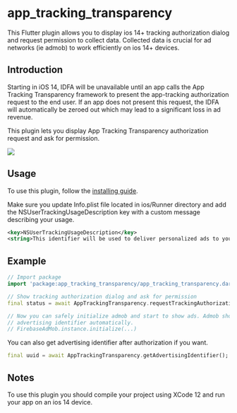 # app_tracking_transparency

This Flutter plugin allows you to display ios 14+ tracking authorization dialog and request permission to collect data. Collected data is crucial for ad networks (ie admob) to work efficiently on ios 14+ devices.

## Introduction

Starting in iOS 14, IDFA will be unavailable until an app calls the App Tracking Transparency framework to present the app-tracking authorization request to the end user. If an app does not present this request, the IDFA will automatically be zeroed out which may lead to a significant loss in ad revenue.

This plugin lets you display App Tracking Transparency authorization request and ask for permission.

<div align="left">
    <img src="https://github.com/deniza/app_tracking_transparency/raw/master/images/dialog.png">
</div>

## Usage

To use this plugin, follow the [installing guide](https://pub.dev/packages/app_tracking_transparency#-installing-tab-).

Make sure you update Info.plist file located in ios/Runner directory and add the NSUserTrackingUsageDescription key with a custom message describing your usage.
```xml
<key>NSUserTrackingUsageDescription</key>
<string>This identifier will be used to deliver personalized ads to you.</string>
```

## Example
``` dart
// Import package
import 'package:app_tracking_transparency/app_tracking_transparency.dart';

// Show tracking authorization dialog and ask for permission
final status = await AppTrackingTransparency.requestTrackingAuthorization();

// Now you can safely initialize admob and start to show ads. Admob should use
// advertising identifier automatically.
// FirebaseAdMob.instance.initialize(...)
```

You can also get advertising identifier after authorization if you want.
```dart
final uuid = await AppTrackingTransparency.getAdvertisingIdentifier();
``` 

## Notes
To use this plugin you should compile your project using XCode 12 and run your app on an ios 14 device.
